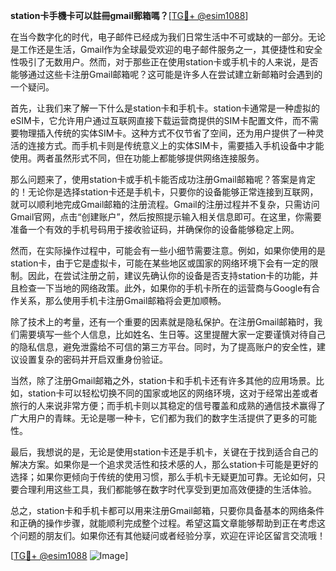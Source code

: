 **station卡手機卡可以註冊gmail郵箱嗎？**[[TG💪+ @esim1088](https://t.me/s/esim1088)]

在当今数字化的时代，电子邮件已经成为我们日常生活中不可或缺的一部分。无论是工作还是生活，Gmail作为全球最受欢迎的电子邮件服务之一，其便捷性和安全性吸引了无数用户。然而，对于那些正在使用station卡或手机卡的人来说，是否能够通过这些卡注册Gmail邮箱呢？这可能是许多人在尝试建立新邮箱时会遇到的一个疑问。

首先，让我们来了解一下什么是station卡和手机卡。station卡通常是一种虚拟的eSIM卡，它允许用户通过互联网直接下载运营商提供的SIM卡配置文件，而不需要物理插入传统的实体SIM卡。这种方式不仅节省了空间，还为用户提供了一种灵活的连接方式。而手机卡则是传统意义上的实体SIM卡，需要插入手机设备中才能使用。两者虽然形式不同，但在功能上都能够提供网络连接服务。

那么问题来了，使用station卡或手机卡能否成功注册Gmail邮箱呢？答案是肯定的！无论你是选择station卡还是手机卡，只要你的设备能够正常连接到互联网，就可以顺利地完成Gmail邮箱的注册流程。Gmail的注册过程并不复杂，只需访问Gmail官网，点击“创建账户”，然后按照提示输入相关信息即可。在这里，你需要准备一个有效的手机号码用于接收验证码，并确保你的设备能够稳定上网。

然而，在实际操作过程中，可能会有一些小细节需要注意。例如，如果你使用的是station卡，由于它是虚拟卡，可能在某些地区或国家的网络环境下会有一定的限制。因此，在尝试注册之前，建议先确认你的设备是否支持station卡的功能，并且检查一下当地的网络政策。此外，如果你的手机卡所在的运营商与Google有合作关系，那么使用手机卡注册Gmail邮箱将会更加顺畅。

除了技术上的考量，还有一个重要的因素就是隐私保护。在注册Gmail邮箱时，我们需要填写一些个人信息，比如姓名、生日等。这里提醒大家一定要谨慎对待自己的隐私信息，避免泄露给不可信的第三方平台。同时，为了提高账户的安全性，建议设置复杂的密码并开启双重身份验证。

当然，除了注册Gmail邮箱之外，station卡和手机卡还有许多其他的应用场景。比如，station卡可以轻松切换不同的国家或地区的网络环境，这对于经常出差或者旅行的人来说非常方便；而手机卡则以其稳定的信号覆盖和成熟的通信技术赢得了广大用户的青睐。无论是哪一种卡，它们都为我们的数字生活提供了更多的可能性。

最后，我想说的是，无论是使用station卡还是手机卡，关键在于找到适合自己的解决方案。如果你是一个追求灵活性和技术感的人，那么station卡可能是更好的选择；如果你更倾向于传统的使用习惯，那么手机卡无疑更加可靠。无论如何，只要合理利用这些工具，我们都能够在数字时代享受到更加高效便捷的生活体验。

总之，station卡和手机卡都可以用来注册Gmail邮箱，只要你具备基本的网络条件和正确的操作步骤，就能顺利完成整个过程。希望这篇文章能够帮助到正在考虑这个问题的朋友们。如果你还有其他疑问或者经验分享，欢迎在评论区留言交流哦！

[[TG💪+ @esim1088](https://t.me/s/esim1088) ![Image](https://i.postimg.cc/4NQfJmqS/Snipaste-2025-05-13-00-14-12.png)]